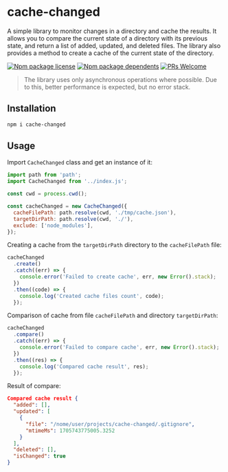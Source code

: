 # cache-changed

A simple library to monitor changes in a directory and cache the results. It allows you to compare the current state of a directory with its previous state, and return a list of added, updated, and deleted files. The library also provides a method to create a cache of the current state of the directory.

[![Npm package license](https://badgen.net/npm/license/cache-changed)](https://npmjs.com/package/cache-changed)
[![Npm package dependents](https://badgen.net/npm/dependents/cache-changed)](https://npmjs.com/package/cache-changed)
[![PRs Welcome](https://img.shields.io/badge/PRs-welcome-brightgreen.svg?style=flat-square)](https://github.com/kolserdav/cache-changed/pulls)

> The library uses only asynchronous operations where possible. Due to this, better performance is expected, but no error stack.

## Installation

```sh
npm i cache-changed
```

## Usage

Import `CacheChanged` class and get an instance of it:

```javascript
import path from 'path';
import CacheChanged from '../index.js';

const cwd = process.cwd();

const cacheChanged = new CacheChanged({
  cacheFilePath: path.resolve(cwd, './tmp/cache.json'),
  targetDirPath: path.resolve(cwd, './'),
  exclude: ['node_modules'],
});
```

Creating a cache from the `targetDirPath` directory to the `cacheFilePath` file:

```javascript
cacheChanged
  .create()
  .catch((err) => {
    console.error('Failed to create cache', err, new Error().stack);
  })
  .then((code) => {
    console.log('Created cache files count', code);
  });
```

Comparison of cache from file `cacheFilePath` and directory `targetDirPath`:

```javascript
cacheChanged
  .compare()
  .catch((err) => {
    console.error('Failed to compare cache', err, new Error().stack);
  })
  .then((res) => {
    console.log('Compared cache result', res);
  });
```

Result of compare:

```json
Compared cache result {
  "added": [],
  "updated": [
    {
      "file": "/nome/user/projects/cache-changed/.gitignore",
      "mtimeMs": 1705743775005.3252
    }
  ],
  "deleted": [],
  "isChanged": true
}
```
